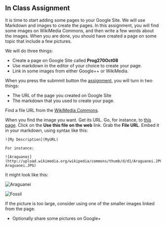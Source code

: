 In Class Assignment
-------------------

It is time to start adding some pages to your Google Site. We will use
Markdown and images to create the pages. In this assignment, you will
find some images on WikiMedia Commons, and then write a few words
about the images. When you are done, you should have created a page
on some topic that include a few pictures.

We will do three things:

- Create a page on Google Site called **Prog270Oct08**
- Use markdown in the editor of your choice to create your page.
- Link in some images from either Google++ or WikiMedia.

When you press the submmit button the [assignment](https://bc.instructure.com/courses/834458/assignments/2898435), you will turn 
in two things:

- The URL of the page you created on Google Site
- The markdown that you used to create your page.


Find a file URL from the [WikiMedia Commons](http://commons.wikimedia.org/wiki/Main_Page).

When you find the image you want. Get its URL. Go, for instance,
to [this page](http://commons.wikimedia.org/wiki/File:Araguanei.JPG).
Click on the **Use this file on the web** link. Grab the **File URL**.
Embed it in your markdown, using syntax like this:

```
![My Description](MyURL)

For instance:

![Araguanei](http://upload.wikimedia.org/wikipedia/commons/thumb/d/d1/Araguanei.JPG/320px-Araguanei.JPG)
```

It might look like this:

![Araguanei](http://upload.wikimedia.org/wikipedia/commons/thumb/d/d1/Araguanei.JPG/320px-Araguanei.JPG)

![Fossil](http://upload.wikimedia.org/wikipedia/commons/c/cc/Anomalous_rostrum_of_Hibolithes_jaculoides_%28Swinnerton%2C_1937%29_-_photograph_and_MRI.png)

If the picture is too large, consider using one of the smaller images
linked from the page.

- Optionally share some pictures on Google+

